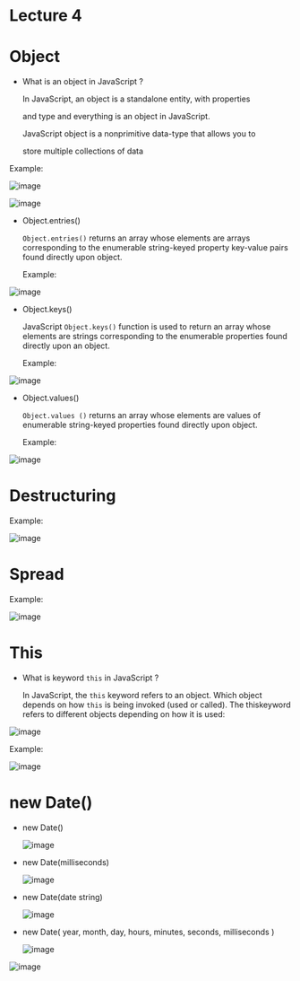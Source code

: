 # Lecture 4
# Object
- What is an object in JavaScript ?
  
  In JavaScript, an object is a standalone entity, with properties
  
  and type and everything is an object in JavaScript.
  

  JavaScript object is a nonprimitive data-type that allows you to

  store multiple collections of data

Example:

![image](https://github.com/fayzirahmonrahmonov/Lecture4/assets/133873684/3c0a19ba-f248-47d1-b24f-b9c15d1ef4b2)

![image](https://github.com/fayzirahmonrahmonov/Lecture4/assets/133873684/9d02dbfc-27e1-4f21-a389-7a6a08c07fc4)

- Object.entries()

  `Object.entries()` returns an array whose elements are arrays corresponding to the enumerable string-keyed property key-value pairs found         directly   upon object.

  Example:

![image](https://github.com/fayzirahmonrahmonov/Lecture4/assets/133873684/3c295114-d3c7-4a88-a6af-c2fd63916e38)

- Object.keys()

  JavaScript `Object.keys()` function is used to return an array whose elements are strings corresponding to the enumerable properties found       directly upon an object.

  Example:

![image](https://github.com/fayzirahmonrahmonov/Lecture4/assets/133873684/275a2c72-fbfa-415f-b550-105bb944d9c2)

- Object.values()

  `Object.values ()` returns an array whose elements are values of enumerable string-keyed properties found directly upon object.

  Example:

![image](https://github.com/fayzirahmonrahmonov/Lecture4/assets/133873684/e92471f0-e9cb-4710-b698-a1739c92df89)

# Destructuring 


Example:

![image](https://github.com/fayzirahmonrahmonov/Lecture4/assets/133873684/4489c55f-3276-427e-87bd-4fcb3d3e96dc)


# Spread


Example:

![image](https://github.com/fayzirahmonrahmonov/Lecture4/assets/133873684/4107df71-3b36-448b-a107-701dcdcd5f19)

# This 

- What is keyword `this` in JavaScript ?

  In JavaScript, the `this` keyword refers to an object. Which object depends on how `this` is being invoked (used or called). The thiskeyword     refers to different objects depending on how it is used:

![image](https://github.com/fayzirahmonrahmonov/Lecture4/assets/133873684/42a5fdc4-6f81-46bd-bff4-dfce37e40b72)

Example:

![image](https://github.com/fayzirahmonrahmonov/Lecture4/assets/133873684/47b5e16a-c53e-4628-aec0-06fd4f675949)

# new Date()

- new Date()

  ![image](https://github.com/fayzirahmonrahmonov/Lecture4/assets/133873684/2296dff8-7564-4be7-afe0-91f3f5a800e3)

- new Date(milliseconds)

  ![image](https://github.com/fayzirahmonrahmonov/Lecture4/assets/133873684/d25ed251-279d-4386-8eca-60e2862ac3e5)

- new Date(date string)

  ![image](https://github.com/fayzirahmonrahmonov/Lecture4/assets/133873684/4833597c-a366-49e0-9782-8ebe81c15ec6)

- new Date( year, month, day, hours, minutes, seconds, milliseconds )

  ![image](https://github.com/fayzirahmonrahmonov/Lecture4/assets/133873684/58facb43-7161-4a59-bd19-12837024faef)



![image](https://github.com/fayzirahmonrahmonov/Lecture4/assets/133873684/ea0f8ae6-aa9a-4f20-97a5-5ea9f4fa7e6b)
